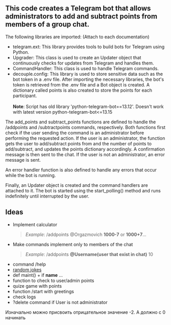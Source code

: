 ## This code creates a Telegram bot that allows administrators to add and subtract points from members of a group chat.



The following libraries are imported: (Attach to each documentation)

- telegram.ext: This library provides tools to build bots for Telegram using Python.
- Upgrader: This class is used to create an Updater object that continuously checks for updates from Telegram and handles them.
- CommandHandler: This class is used to handle Telegram commands.
- decouple.config: This library is used to store sensitive data such as the bot token in a .env file.
After importing the necessary libraries, the bot's token is retrieved from the .env file and a Bot object is created. A dictionary called points is also created to store the points for each participant.<br><br>
    **Note**: Script has old library 'python-telegram-bot==13.12'. Doesn't work with latest version python-telegram-bot<=13.15<br>

The add_points and subtract_points functions are defined to handle the /addpoints and /subtractpoints commands, respectively. Both functions first check if the user sending the command is an administrator before performing the requested action. If the user is an administrator, the function gets the user to add/subtract points from and the number of points to add/subtract, and updates the points dictionary accordingly. A confirmation message is then sent to the chat. If the user is not an administrator, an error message is sent.

An error handler function is also defined to handle any errors that occur while the bot is running.

Finally, an Updater object is created and the command handlers are attached to it. The bot is started using the start_polling() method and runs indefinitely until interrupted by the user.


## Ideas
- Implement calculator
    > *Example*: /addpoints  @Orgazmovich  **1000-7** or **1000+7**...
- Make commands implement only to members of the chat 
    >*Example*: /addpoints  **@Username(user that exist in chat)** 10
- command /help
- [random jokes](https://api-ninjas.com/api/jokes)
- def maint() + if __name__ ...
- function to check to user/admin points
- quize game with points
- function /start with greetings
- check logs
- ?delete command if User is not administrator

Изначально можно присвоить отрицательное значение -2. А должно с 0 начинать